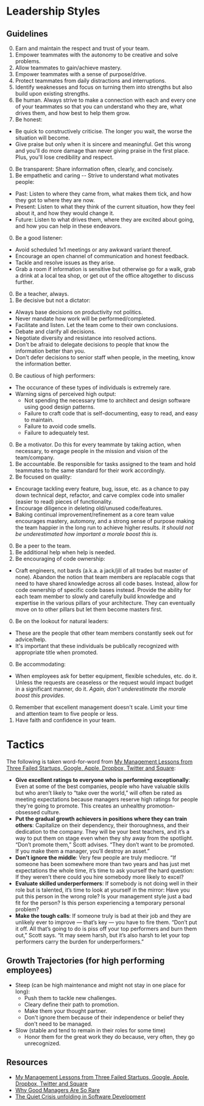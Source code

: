 # Leadership Styles

## Guidelines

0. Earn and maintain the respect and trust of your team.
0. Empower teammates with the autonomy to be creative and solve problems.
0. Allow teammates to gain/achieve mastery.
0. Empower teammates with a sense of purpose/drive.
0. Protect teammates from daily distractions and interruptions.
0. Identify weaknesses and focus on turning them into strengths but also build upon existing strengths.
0. Be human. Always strive to make a connection with each and every one of your teammates so that you can understand
   who they are, what drives them, and how best to help them grow.
0. Be honest:
  - Be quick to constructively criticise. The longer you wait, the worse the situation will become.
  - Give praise but only when it is sincere and meaningful. Get this wrong and you'll do more damage than never
    giving praise in the first place. Plus, you'll lose credibility and respect.
0. Be transparent: Share information often, clearly, and concisely.
0. Be empathetic and caring -- Strive to understand what motivates people:
  - Past: Listen to where they came from, what makes them tick, and how they got to where they are now.
  - Present: Listen to what they think of the current situation, how they feel about it, and how they would change it.
  - Future: Listen to what drives them, where they are excited about going, and how you can help in these endeavors.
0. Be a good listener:
  - Avoid scheduled 1x1 meetings or any awkward variant thereof.
  - Encourage an open channel of communication and honest feedback.
  - Tackle and resolve issues as they arise.
  - Grab a room if information is sensitive but otherwise go for a walk, grab a drink at a local tea shop, or get out of
    the office altogether to discuss further.
0. Be a teacher, always.
0. Be decisive but not a dictator:
  - Always base decisions on productivity not politics.
  - Never mandate how work will be performed/completed.
  - Facilitate and listen. Let the team come to their own conclusions.
  - Debate and clarify all decisions.
  - Negotiate diversity and resistance into resolved actions.
  - Don't be afraid to delegate decisions to people that know the information better than you.
  - Don't defer decisions to senior staff when people, in the meeting, know the information better.
0. Be cautious of high performers:
  - The occurance of these types of individuals is extremely rare.
  - Warning signs of perceived high output:
    - Not spending the necessary time to architect and design software using good design patterns.
    - Failure to craft code that is self-documenting, easy to read, and easy to maintain.
    - Failure to avoid code smells.
    - Failure to adequately test.
0. Be a motivator. Do this for every teammate by taking action, when necessary, to engage people in the mission
   and vision of the team/company.
0. Be accountable. Be responsible for tasks assigned to the team and hold teammates to the same standard for their
   work accordingly.
0. Be focused on quality:
  - Encourage tackling every feature, bug, issue, etc. as a chance to pay down technical dept, refactor, and carve
    complex code into smaller (easier to read) pieces of functionality.
  - Encourage diligence in deleting old/unused code/features.
  - Baking continual improvement/refinement as a core team value encourages mastery, automony, and a strong sense of
    purpose making the team happier in the long run to achieve higher results. *It should not be underestimated how
    important a morale boost this is.*
0. Be a peer to the team.
0. Be additional help when help is needed.
0. Be encouraging of code ownership:
  - Craft engineers, not bards (a.k.a. a jack/jill of all trades but master of none). Abandon the notion that team
    members are replacable cogs that need to have shared knowledge across all code bases. Instead, allow for code
    ownership of specific code bases instead. Provide the ability for each team member to slowly and carefully build
    knowledge and expertise in the various pillars of your architecture. They can eventually move on to other pillars
    but let them become masters first.
0. Be on the lookout for natural leaders:
  - These are the people that other team members constantly seek out for advice/help.
  - It's important that these individuals be publically recognized with appropriate title when promoted.
0. Be accommodating:
  - When employees ask for better equipment, flexible schedules, etc. do it. Unless the requests are ceaseless or the
    request would impact budget in a significant manner, do it. *Again, don't underestimate the morale boost this
    provides.*
0. Remember that excellent management doesn't scale. Limit your time and attention team to five people or less.
0. Have faith and confidence in your team.

# Tactics

The following is taken word-for-word from [My Management Lessons from Three Failed Startups, Google, Apple, Dropbox, Twitter and Square](http://www.timeforpool.com/2/post/2014/02/my-management-lessons-from-three-failed-startups-google-apple-dropbox-twitter-and-squareread.html):

- **Give excellent ratings to everyone who is performing exceptionally**: Even at some of the best companies, people who
  have valuable skills but who aren’t likely to “take over the world,” will often be rated as meeting expectations
  because managers reserve high ratings for people they're going to promote. This creates an unhealthy promotion-
  obsessed culture.
- **Put the gradual growth achievers in positions where they can train others**: Capitalize on their dependency, their
  thoroughness, and their dedication to the company. They will be your best teachers, and it’s a way to put them on
  stage even when they shy away from the spotlight. “Don’t promote them,” Scott advises. “They don’t want to be
  promoted. If you make them a manager, you’ll destroy an asset.”
- **Don’t ignore the middle**: Very few people are truly mediocre. “If someone has been somewhere more than two years
  and has just met expectations the whole time, it’s time to ask yourself the hard question: If they weren’t there could
  you hire somebody more likely to excel?
- **Evaluate skilled underperformers**: If somebody is not doing well in their role but is talented, it’s time to look
  at yourself in the mirror: Have you put this person in the wrong role? Is your management style just a bad fit for the
  person? Is this person experiencing a temporary personal problem?
- **Make the tough calls**: If someone truly is bad at their job and they are unlikely ever to improve — that’s key —
  you have to fire them. “Don’t put it off. All that’s going to do is piss off your top performers and burn them out,”
  Scott says. “It may seem harsh, but it’s also harsh to let your top performers carry the burden for underperformers.”

## Growth Trajectories (for high performing employees)

- Steep (can be high maintenance and might not stay in one place for long):
  - Push them to tackle new challenges.
  - Cleary define their path to promotion.
  - Make them your thought partner.
  - Don't ignore them because of their independence or belief they don't need to be managed.
- Slow (stable and tend to remain in their roles for some time)
  - Honor them for the great work they do because, very often, they go unrecognized.

## Resources

- [My Management Lessons from Three Failed Startups, Google, Apple, Dropbox, Twitter and Square](http://www.timeforpool.com/2/post/2014/02/my-management-lessons-from-three-failed-startups-google-apple-dropbox-twitter-and-squareread.html)
- [Why Good Managers Are So Rare](http://blogs.hbr.org/2014/03/why-good-managers-are-so-rare)
- [The Quiet Crisis unfolding in Software Development](https://medium.com/@billjordan1/the-quiet-crisis-unfolding-in-software-development-cffbdafbf450)
